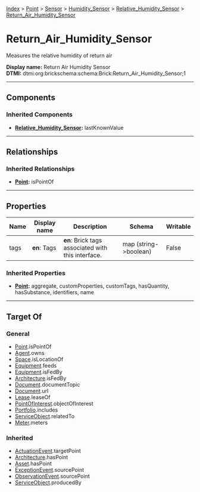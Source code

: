 [Index](../../../../index.md) > [Point](../../../Point.md) > [Sensor](../../Sensor.md) > [Humidity_Sensor](../Humidity_Sensor.md) > [Relative_Humidity_Sensor](Relative_Humidity_Sensor.md) > [Return_Air_Humidity_Sensor](#)
# Return_Air_Humidity_Sensor

Measures the relative humidity of return air


**Display name:** Return Air Humidity Sensor<br />
**DTMI:** dtmi:org:brickschema:schema:Brick:Return_Air_Humidity_Sensor;1

---

## Components

### Inherited Components
* **[Relative_Humidity_Sensor](Relative_Humidity_Sensor.md):** lastKnownValue

---

## Relationships

### Inherited Relationships
* **[Point](../../../Point.md):** isPointOf

---

## Properties

|Name|Display name|Description|Schema|Writable|
|-|-|-|-|-|
|tags|**en**: Tags|**en**: Brick tags associated with this interface.|map (string->boolean)|False|
### Inherited Properties
* **[Point](../../../Point.md):** aggregate, customProperties, customTags, hasQuantity, hasSubstance, identifiers, name

---

## Target Of
### General
* [Point](../../../Point.md).isPointOf
* [Agent](../../../../Agent/Agent.md).owns
* [Space](../../../../Space/Space.md).isLocationOf
* [Equipment](../../../../Asset/Equipment/Equipment.md).feeds
* [Equipment](../../../../Asset/Equipment/Equipment.md).isFedBy
* [Architecture](../../../../Space/Architecture/Architecture.md).isFedBy
* [Document](../../../../Information/Document/Document.md).documentTopic
* [Document](../../../../Information/Document/Document.md).url
* [Lease](../../../../Event/Lease.md).leaseOf
* [PointOfInterest](../../../../Information/PointOfInterest.md).objectOfInterest
* [Portfolio](../../../../Collection/Portfolio.md).includes
* [ServiceObject](../../../../Information/ServiceObject/ServiceObject.md).relatedTo
* [Meter](../../../../Asset/Equipment/Meter/Meter.md).meters
### Inherited
* [ActuationEvent](../../../../Event/Point-/ActuationEvent.md).targetPoint
* [Architecture](../../../../Space/Architecture/Architecture.md).hasPoint
* [Asset](../../../../Asset/Asset.md).hasPoint
* [ExceptionEvent](../../../../Event/Point-/ExceptionEvent.md).sourcePoint
* [ObservationEvent](../../../../Event/Point-/ObservationEvent/ObservationEvent.md).sourcePoint
* [ServiceObject](../../../../Information/ServiceObject/ServiceObject.md).producedBy
